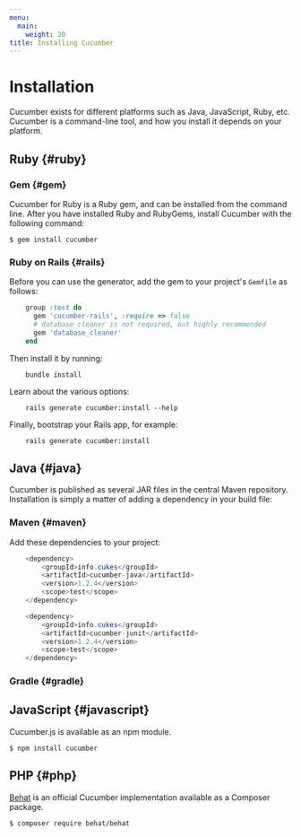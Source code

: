 ```yaml
---
menu:
  main:
    weight: 20
title: Installing Cucumber
---
```


# Installation

Cucumber exists for different platforms such as Java, JavaScript, Ruby, etc. Cucumber is a command-line tool, and how you install it depends on your platform.

## Ruby {#ruby}

### Gem {#gem}

Cucumber for Ruby is a Ruby gem, and can be installed from the command line. After you have installed Ruby and RubyGems, install Cucumber with the following command:

```shell
$ gem install cucumber
```

### Ruby on Rails {#rails}

Before you can use the generator, add the gem to your project's `Gemfile` as follows:

```ruby
    group :test do
      gem 'cucumber-rails', :require => false
      # database_cleaner is not required, but highly recommended
      gem 'database_cleaner'
    end
```

Then install it by running:

```shell
    bundle install
```

Learn about the various options:

```shell
    rails generate cucumber:install --help
```

Finally, bootstrap your Rails app, for example:

```shell
    rails generate cucumber:install
```

## Java {#java}

Cucumber is published as several JAR files in the central Maven repository. Installation is simply a matter of adding a dependency in your build file:

### Maven {#maven}

Add these dependencies to your project:

```java
    <dependency>
        <groupId>info.cukes</groupId>
        <artifactId>cucumber-java</artifactId>
        <version>1.2.4</version>
        <scope>test</scope>
    </dependency>

    <dependency>
        <groupId>info.cukes</groupId>
        <artifactId>cucumber-junit</artifactId>
        <version>1.2.4</version>
        <scope>test</scope>
    </dependency>
```

### Gradle {#gradle}

## JavaScript {#javascript}

Cucumber.js is available as an npm module.

```shell
$ npm install cucumber
```

## PHP {#php}

[Behat](http://docs.behat.org) is an official Cucumber implementation available as a Composer package.

```shell
$ composer require behat/behat
```
